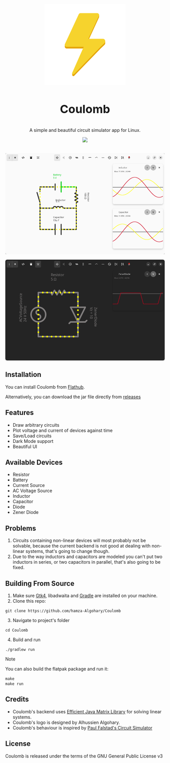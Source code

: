 <a id="readme-top"></a>
<div align="center">
<a href="https://github.com/hamza-Algohary/Coulomb">
    <img src="app/src/main/resources/icons/vector/dark/coulomb.svg" alt="Logo" width="256" height="256">
</a>
<h3 style="font-size:36px" align="center">Coulomb</h3>
<p align="center">
    A simple and beautiful circuit simulator app for Linux.
</p>
<a href="https://flathub.org/apps/io.github.hamza_algohary.Coulomb">
   <img src="https://flathub.org/api/badge?svg&locale=en">
</a>
<br/><br/>
</div>

![](screenshots/flathub/rlc-light.png)

![](screenshots/flathub/zener-dark.png)

## Installation
You can install Coulomb from [Flathub](https://flathub.org/apps/io.github.hamza_algohary.Coulomb).

Alternatively, you can download the jar file directly from [releases](https://github.com/hamza-algohary/Coulomb/releases)

## Features
- Draw arbitrary circuits
- Plot voltage and current of devices against time
- Save/Load circuits
- Dark Mode support
- Beautiful UI

## Available Devices
- Resistor
- Battery
- Current Source
- AC Voltage Source
- Inductor
- Capacitor
- Diode
- Zener Diode

## Problems
1. Circuits containing non-linear devices will most probably not be solvable, because the current backend is not good at dealing with non-linear systems, that's going to change though.
2. Due to the way inductors and capacitors are modeled you can't put two inductors in series, or two capacitors in parallel, that's also going to be fixed.

## Building From Source
1. Make sure [Gtk4](https://www.gtk.org/docs/installations/),  libadwaita and [Gradle](https://gradle.org/install/) are installed on your machine.
2. Clone this repo:
```
git clone https://github.com/hamza-Algohary/Coulomb
```
3. Navigate to project's folder
```
cd Coulomb
```
4. Build and run
```
./gradlew run
```
> [!NOTE]
> You can also build the flatpak package and run it:
> ```
> make
> make run
> ```

## Credits
- Coulomb's backend uses [Efficient Java Matrix Library](https://github.com/lessthanoptimal/ejml) for solving linear systems.
- Coulomb's logo is designed by Alhussien Algohary.
- Coulomb's behaviour is inspired by [Paul Falstad's Circuit Simulator](https://www.falstad.com/circuit/)


## License
Coulomb is released under the terms of the GNU General Public License v3
<!--## Acknowledgments-->
